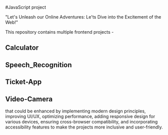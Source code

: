 
#JavaScript project


"Let's Unleash our Online Adventures: Le'ts Dive into the Excitement of the Web!"


This repository contains multiple frontend projects -

## Calculator
## Speech_Recognition
## Ticket-App
## Video-Camera

that could be enhanced by implementing modern design principles, improving UI/UX, optimizing performance, adding responsive design for various devices, ensuring cross-browser compatibility, and incorporating accessibility features to make the projects more inclusive and user-friendly.


